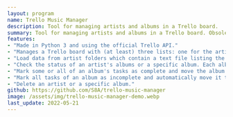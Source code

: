 ```yaml
---
layout: program
name: Trello Music Manager
description: Tool for managing artists and albums in a Trello board.
summary: Tool for managing artists and albums in a Trello board. Obsolete due to changes in the Trello API.
features:
- "Made in Python 3 and using the official Trello API."
- "Manages a Trello board with (at least) three lists: one for the artists, and three for albums (pending, doing, and done)."
- "Load data from artist folders which contain a text file listing the artist's albums."
- "Check the status of an artist's albums or a specific album. Each album has four tasks to be marked as complete: download, add metadata, transfer to phone, and listen."
- "Mark some or all of an album's tasks as complete and move the album's card to the appropriate list automatically."
- "Mark all tasks of an album as incomplete and automatically move it to the pending list."
- "Delete an artist or a specific album."
github: https://github.com/S8A/trello-music-manager
image: /assets/img/trello-music-manager-demo.webp
last_update: 2022-05-21
---
```

